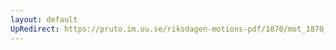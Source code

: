 ```yaml
---
layout: default
UpRedirect: https://pruto.im.uu.se/riksdagen-motions-pdf/1870/mot_1870__ak__243.pdf
---
```

